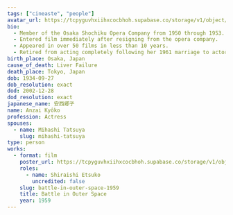 ```yaml
---
tags: ["cineaste", "people"]
avatar_url: https://tcpyguvhxiihxcocbhoh.supabase.co/storage/v1/object/public/godzilla-cineaste-public/content/people/anzai-kyoko/anzai-kyoko.jpg
bio:
  - Member of the Osaka Shochiku Opera Company from 1950 through 1953.
  - Entered film immediately after resigning from the opera company.
  - Appeared in over 50 films in less than 10 years.
  - Retired from acting completely following her 1961 marriage to actor Mihashi Tatsuya.
birth_place: Osaka, Japan
cause_of_death: Liver Failure
death_place: Tokyo, Japan
dob: 1934-09-27
dob_resolution: exact
dod: 2002-12-28
dod_resolution: exact
japanese_name: 安西郷子
name: Anzai Kyôko
profession: Actress
spouses:
  - name: Mihashi Tatsuya
    slug: mihashi-tatsuya
type: person
works:
  - format: film
    poster_url: https://tcpyguvhxiihxcocbhoh.supabase.co/storage/v1/object/public/godzilla-cineaste-public/content/films/battle-in-outer-space-1959/posters/battle-in-outer-space-1959.jpg
    roles:
      - name: Shiraishi Etsuko
        uncredited: false
    slug: battle-in-outer-space-1959
    title: Battle in Outer Space
    year: 1959
---
```

